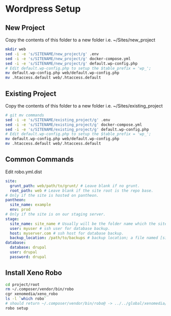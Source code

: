 # Wordpress Setup

## New Project
Copy the contents of this folder to a new folder i.e. ~/Sites/new_project

```bash
mkdir web
sed -i -e 's/SITENAME/new_project/g' .env
sed -i -e 's/SITENAME/new_project/g' docker-compose.yml
sed -i -e 's/SITENAME/new_project/g' default.wp-config.php
# Edit default.wp-config.php to setup the $table_prefix = 'wp_';
mv default.wp-config.php web/default.wp-config.php
mv .htaccess.default web/.htaccess.default
```

## Existing Project
Copy the contents of this folder to a new folder i.e. ~/Sites/existing_project

```bash
# git mv commands
sed -i -e 's/SITENAME/existing_project/g' .env
sed -i -e 's/SITENAME/existing_project/g' docker-compose.yml
sed -i -e 's/SITENAME/existing_project/g' default.wp-config.php
# Edit default.wp-config.php to setup the $table_prefix = 'wp_';
mv default.wp-config.php web/default.wp-config.php
mv .htaccess.default web/.htaccess.default
```

## Common Commands

Edit robo.yml.dist
```yml
site:
  grunt_path: web/path/to/grunt/ # Leave blank if no grunt.
  root_path: web # Leave blank if the site root is the repo base.
# Only if the site is hosted on pantheon.
pantheon:
  site_name: example
  env: prod
# Only if the site is on our staging server.
stage:
  site_name: site_name # Usually will be the folder name which the site is on staging.
  user: myuser # ssh user for database backup.
  host: myserver.com # ssh host for database backup.
  backup_location: /path/to/backups # backup location; a file named [site_name].sql.gz should exist at this location.
database:
  database: drupal
  user: drupal
  password: drupal
```
## Install Xeno Robo
```bash
cd project/root
rm ~/.composer/vendor/bin/robo
cgr xenomedia/xeno_robo
ls -l `which robo`
# should return ~/.composer/vendor/bin/robo@ -> ../../global/xenomedia/xeno_robo/vendor/consolidation/robo/robo
robo setup
```